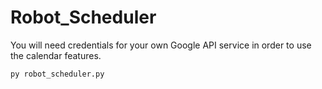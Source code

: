 # Robot_Scheduler

You will need credentials for your own Google API service in order to use the calendar features.

`py robot_scheduler.py`
